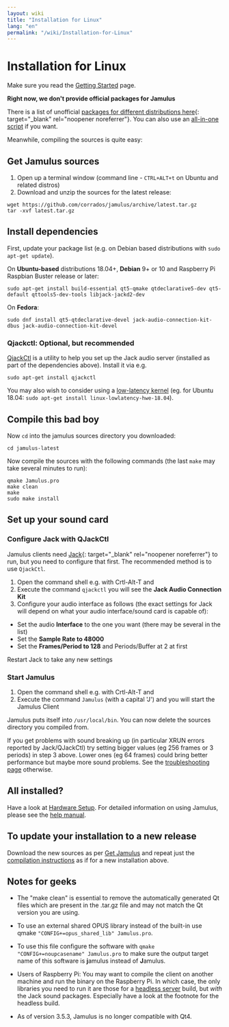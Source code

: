 ```yaml
---
layout: wiki
title: "Installation for Linux"
lang: "en"
permalink: "/wiki/Installation-for-Linux"
---
```



# Installation for Linux
Make sure you read the [Getting Started](Getting-Started) page.

**Right now, we don't provide official packages for Jamulus**

There is a list of unofficial [packages for different distributions here](https://github.com/corrados/jamulus/issues/223#issue-619038918){: target="_blank" rel="noopener noreferrer"}. You can also use an [all-in-one script](Linux-Client-Install-Script) if you want.

Meanwhile, compiling the sources is quite easy:

## Get Jamulus sources

1. Open up a terminal window (command line - `CTRL+ALT+t` on Ubuntu and related distros)
1. Download and unzip the sources for the latest release:
```shell
wget https://github.com/corrados/jamulus/archive/latest.tar.gz
tar -xvf latest.tar.gz
```


## Install dependencies

First, update your package list (e.g. on Debian based distributions with `sudo apt-get update`).

On **Ubuntu-based** distributions 18.04+, **Debian** 9+ or 10 and Raspberry Pi Raspbian Buster release or later:

```shell
sudo apt-get install build-essential qt5-qmake qtdeclarative5-dev qt5-default qttools5-dev-tools libjack-jackd2-dev 
```

On **Fedora**:

```shell
sudo dnf install qt5-qtdeclarative-devel jack-audio-connection-kit-dbus jack-audio-connection-kit-devel
```

### Qjackctl: Optional, but recommended

[QjackCtl](https://qjackctl.sourceforge.io) is a utility to help you set up the Jack audio server (installed as part of the dependencies above). Install it via e.g.

```shell
sudo apt-get install qjackctl
```

You may also wish to consider using a [low-latency kernel](https://help.ubuntu.com/community/UbuntuStudio/RealTimeKernel) (eg. for Ubuntu 18.04: `sudo apt-get install linux-lowlatency-hwe-18.04`).

## Compile this bad boy

Now `cd` into the jamulus sources directory you downloaded:

```shell
cd jamulus-latest
```
Now compile the sources with the following commands (the last `make` may take several minutes to run):

```shell
qmake Jamulus.pro
make clean
make
sudo make install
```


## Set up your sound card

### Configure Jack with QJackCtl
Jamulus clients need [Jack](https://jackaudio.org/){: target="_blank" rel="noopener noreferrer"} to run, but you need to configure that first. The recommended method is to use `QjackCtl`.
1. Open the command shell e.g. with Crtl-Alt-T and
1. Execute the command `qjackctl` you will see the **Jack Audio Connection Kit**
2. Configure your audio interface as follows (the exact settings for Jack will depend on what your audio interface/sound card is capable of):

- Set the audio **Interface** to the one you want (there may be several in the list)
- Set the **Sample Rate to 48000**
- Set the **Frames/Period to 128** and Periods/Buffer at 2 at first

Restart Jack to take any new settings

### Start Jamulus
1. Open the command shell e.g. with Crtl-Alt-T and
1. Execute the command `Jamulus` (with a capital 'J') and you will start the Jamulus Client

Jamulus puts itself into `/usr/local/bin`. You can now delete the sources directory you compiled from.

If you get problems with sound breaking up (in particular XRUN errors reported by Jack/QJackCtl) try setting bigger values (eg 256 frames or 3 periods) in step 3 above. Lower ones (eg 64 frames) could bring better performance but maybe more sound problems. See the [troubleshooting page](Client-Troubleshooting) otherwise.

## All installed?
Have a look at [Hardware Setup](Hardware-Setup).
For detailed information on using Jamulus, please see the [help manual](https://github.com/corrados/jamulus/blob/master/src/res/homepage/manual.md).


## To update your installation to a new release

Download the new sources as per [Get Jamulus](Installation-for-Linux#get-jamulus-sources) and repeat just the [compilation instructions](Installation-for-Linux#compile-this-bad-boy) as if for a new installation above.

## Notes for geeks

* The "make clean" is essential to remove the automatically generated Qt files which are present in the .tar.gz file and may not match the Qt version you are using.

* To use an external shared OPUS library instead of the built-in use qmake `"CONFIG+=opus_shared_lib" Jamulus.pro`.

* To use this file configure the software with `qmake "CONFIG+=noupcasename" Jamulus.pro` to make sure the output target name of this software is **j**amulus instead of **J**amulus.

* Users of Raspberry Pi: You may want to compile the client on another machine and run the binary on the Raspberry Pi. In which case, the only libraries you need to run it are those for a [headless server](Server-Linux#running-a-headless-server) build, but _with_ the Jack sound packages. Especially have a look at the footnote for the headless build.

* As of version 3.5.3, Jamulus is no longer compatible with Qt4.
